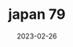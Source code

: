 ---
weight: 79
images: 
- /images/Japan/DSCF9545.jpg
title: japan 79
date: 2023-02-26
tags:
- japan
---